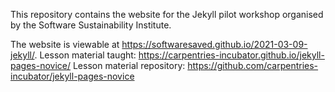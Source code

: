 
This repository contains the website for the Jekyll pilot workshop organised by the Software Sustainability Institute. 

The website is viewable at https://softwaresaved.github.io/2021-03-09-jekyll/.
Lesson material taught: https://carpentries-incubator.github.io/jekyll-pages-novice/
Lesson material repository: https://github.com/carpentries-incubator/jekyll-pages-novice
